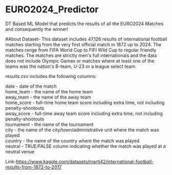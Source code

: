 # EURO2024_Predictor
DT Based ML Model that predicts the results of all the EURO2024 Matches and consequently the winner!

#About Dataset-
This dataset includes 47,126 results of international football matches starting from the very first official match in 1872 up to 2024. The matches range from FIFA World Cup to FIFI Wild Cup to regular friendly matches. The matches are strictly men's full internationals and the data does not include Olympic Games or matches where at least one of the teams was the nation's B-team, U-23 or a league select team.

results.csv includes the following columns:

date - date of the match\
home_team - the name of the home team\
away_team - the name of the away team\
home_score - full-time home team score including extra time, not including penalty-shootouts\
away_score - full-time away team score including extra time, not including penalty-shootouts\
tournament - the name of the tournament\
city - the name of the city/town/administrative unit where the match was played\
country - the name of the country where the match was played\
neutral - TRUE/FALSE column indicating whether the match was played at a neutral venue

Link-https://www.kaggle.com/datasets/martj42/international-football-results-from-1872-to-2017
